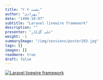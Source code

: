 ```yaml
---
title: "نشست ۲۰۳"
author: "بهزادی"
date: "1400-10-07"
subtitle: "Laravel livewire framework"
description: ""
presenter: "علی گل‌کار"
weight: -1
summaryImage: "/img/sessions/poster203.jpg"
tags: []
images: []
readmore: true
draft: false
---
```

[![Laravel livewire framework](/img/sessions/poster203.jpg)](/img/sessions/poster203.jpg)

